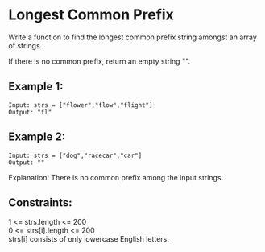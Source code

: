 # Longest Common Prefix
Write a function to find the longest common prefix string amongst an array of strings.

If there is no common prefix, return an empty string "".

## Example 1:
```
Input: strs = ["flower","flow","flight"]
Output: "fl"
```
## Example 2:
```
Input: strs = ["dog","racecar","car"]
Output: ""
```
Explanation: There is no common prefix among the input strings.
 

## Constraints:

1 <= strs.length <= 200  
0 <= strs[i].length <= 200  
strs[i] consists of only lowercase English letters.
